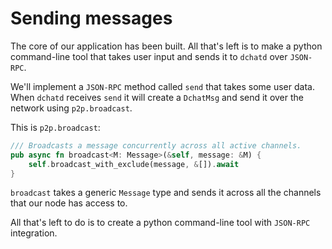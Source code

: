 # Sending messages

The core of our application has been built. All that's left is to make a
python command-line tool that takes user input and sends it to `dchatd`
over `JSON-RPC`. 

We'll implement a `JSON-RPC` method called `send` that takes some user
data. When `dchatd` receives `send` it will create a `DchatMsg` and send
it over the network using `p2p.broadcast`.

This is `p2p.broadcast`:

```rust
/// Broadcasts a message concurrently across all active channels.
pub async fn broadcast<M: Message>(&self, message: &M) {
    self.broadcast_with_exclude(message, &[]).await
}
```

`broadcast` takes a generic `Message` type and sends it across all the
channels that our node has access to.

All that's left to do is to create a python command-line tool with
`JSON-RPC` integration.

